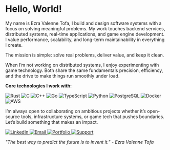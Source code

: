 <div align="left">

# Hello, World!

</div>

My name is Ezra Valenne Tofa,
I build and design software systems with a focus on solving meaningful problems. My work touches backend services, distributed systems, real-time applications, and game engine development. I value performance, scalability, and long-term maintainability in everything I create.

The mission is simple: solve real problems, deliver value, and keep it clean.

When I’m not working on distributed systems, I enjoy experimenting with game technology. Both share the same fundamentals precision, efficiency, and the drive to make things run smoothly under load.

**Core technologies I work with:**
<p align="left">
  <img src="https://img.shields.io/badge/Rust-000000?style=for-the-badge&logo=rust&logoColor=white" alt="Rust"/>
  <img src="https://img.shields.io/badge/C-A8B9CC?style=for-the-badge&logo=c&logoColor=black" alt="C"/>
  <img src="https://img.shields.io/badge/C++-00599C?style=for-the-badge&logo=cplusplus&logoColor=white" alt="C++"/>
  <img src="https://img.shields.io/badge/Go-00ADD8?style=for-the-badge&logo=go&logoColor=white" alt="Go"/>
  
  <img src="https://img.shields.io/badge/TypeScript-3178C6?style=for-the-badge&logo=typescript&logoColor=white" alt="TypeScript"/>
  <img src="https://img.shields.io/badge/Python-3776AB?style=for-the-badge&logo=python&logoColor=white" alt="Python"/>

  <img src="https://img.shields.io/badge/PostgreSQL-316192?style=for-the-badge&logo=postgresql&logoColor=white" alt="PostgreSQL"/>
  <img src="https://img.shields.io/badge/Docker-2496ED?style=for-the-badge&logo=docker&logoColor=white" alt="Docker"/>
  <img src="https://img.shields.io/badge/AWS-FF9900?style=for-the-badge&logo=amazon-aws&logoColor=white" alt="AWS"/>
</p>


<!-- <table align="center">
  <tr>
    <td>
     <img height="180em" src="https://github-readme-streak-stats.herokuapp.com/?user=ezvalorazetho&theme=tokyonight&hide_border=true&background=0d1117"/>
    </td>
    <td>
      <img height="180em" src="https://github-readme-stats.vercel.app/api?username=ezvalorazetho&show_icons=true&theme=tokyonight&include_all_commits=true&count_private=true&hide_border=true&bg_color=0d1117"/>
    </td>
  </tr>
</table> -->

<p align="left">
  
  
</p>

I’m always open to collaborating on ambitious projects whether it’s open-source tools, infrastructure systems, or game tech that pushes boundaries.
Let’s build something that makes an impact.

<p align="left">
  <a href="https://www.linkedin.com/in/ezra-tofa-68843228a/">
    <img src="https://img.shields.io/badge/LinkedIn-0077B5?style=for-the-badge&logo=linkedin&logoColor=white" alt="LinkedIn"/>
  </a>
  <a href="mailto:officialbangezz@gmail.com">
    <img src="https://img.shields.io/badge/Email-D14836?style=for-the-badge&logo=gmail&logoColor=white" alt="Email"/>
  </a>
  <a href="https://portofetch.vercel.com">
    <img src="https://img.shields.io/badge/Portfolio-000000?style=for-the-badge&logo=google-chrome&logoColor=white" alt="Portfolio"/>
  </a>
  <a href="https://trakteer.id/exzdeveloper">
    <img src="https://img.shields.io/badge/Support me-EA4AAA?style=for-the-badge&logo=ko-fi&logoColor=white" alt="Support"/>
  </a>
</p>

<div align="left">

*"The best way to predict the future is to invent it."* - _Ezra Valenne Tofa_

</div>
